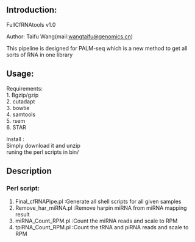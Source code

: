 ## Introduction:
FullCfRNAtools v1.0  

Author: Taifu Wang(mail:wangtaifu@genomics.cn)  

This pipeline is designed for PALM-seq which is a new method to get all sorts of RNA in one library  

## Usage:
Requirements:  
	1. Bgzip/gzip  
	2. cutadapt  
	3. bowtie  
	4. samtools  
	5. rsem  
	6. STAR  

Install :  
	Simply download it and unzip  
	runing the perl scripts in bin/ 


## Description

### Perl script: 
1. Final_cfRNAPipe.pl :Generate all shell scripts for all given samples  
2. Remove_har_miRNA.pl :Remove harpin miRNA from miRNA mapping result  
2. miRNA_Count_RPM.pl :Count the miRNA reads and scale to RPM  
4. tpiRNA_Count_RPM.pl :Count the tRNA and piRNA reads and scale to RPM  
